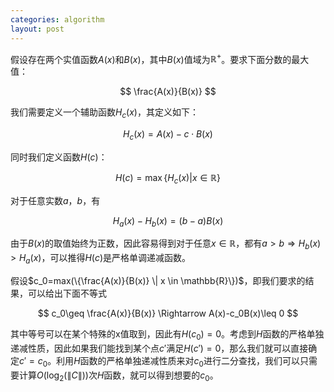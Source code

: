 ```yaml
---
categories: algorithm
layout: post
---
```


假设存在两个实值函数$A(x)$和$B(x)$，其中$B(x)$值域为$\mathbb{R}^+$。要求下面分数的最大值：


$$
\frac{A(x)}{B(x)}
$$


我们需要定义一个辅助函数$H_c(x)$，其定义如下：


$$
H_c(x)=A(x)-c\cdot B(x)
$$


同时我们定义函数$H(c)$：


$$
H(c)=\max\{H_c(x)|x\in \mathbb{R} \}
$$

对于任意实数$a$，$b$，有

$$
H_a(x)-H_b(x)=(b-a)B(x)
$$

由于$B(x)$的取值始终为正数，因此容易得到对于任意$x\in \mathbb{R}$，都有$a > b \Rightarrow H_b(x) > H_a(x)$，可以推得$H(c)$是严格单调递减函数。

假设$c_0=max(\{\frac{A(x)}{B(x)} \| x \in \mathbb{R}\})$，即我们要求的结果，可以给出下面不等式


$$
c_0\geq \frac{A(x)}{B(x)}
\Rightarrow
A(x)-c_0B(x)\leq 0
$$


其中等号可以在某个特殊的x值取到，因此有$H(c_0)=0$。考虑到$H$函数的严格单独递减性质，因此如果我们能找到某个点$c'$满足$H(c')=0$，那么我们就可以直接确定$c'=c_0$。利用$H$函数的严格单独递减性质来对$c_0$进行二分查找，我们可以只需要计算$O(\log_2(\|C\|))$次$H$函数，就可以得到想要的$c_0$。

